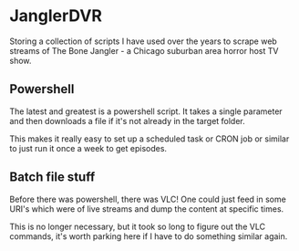 # JanglerDVR

Storing a collection of scripts I have used over the years to scrape web streams of The Bone Jangler - a Chicago suburban area horror host TV show.

## Powershell

The latest and greatest is a powershell script.  It takes a single parameter and then downloads a file if it's not already in the target folder.

This makes it really easy to set up a scheduled task or CRON job or similar to just run it once a week to get episodes.

## Batch file stuff

Before there was powershell, there was VLC!  One could just feed in some URI's which were of live streams and dump the content at specific times. 

This is no longer necessary, but it took so long to figure out the VLC commands, it's worth parking here if I have to do something similar again.
